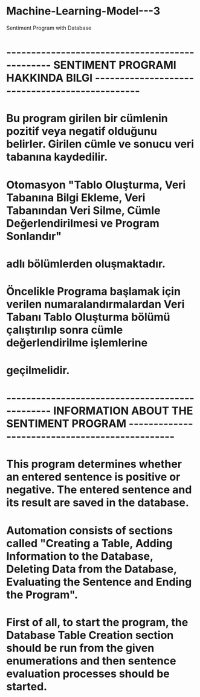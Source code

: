 # Machine-Learning-Model---3
Sentiment Program with Database
# ----------------------------------------------- SENTIMENT PROGRAMI HAKKINDA BILGI -----------------------------------------------

# Bu program girilen bir cümlenin pozitif veya negatif olduğunu belirler. Girilen cümle ve sonucu veri tabanına kaydedilir. 
# Otomasyon "Tablo Oluşturma, Veri Tabanına Bilgi Ekleme, Veri Tabanından Veri Silme, Cümle Değerlendirilmesi ve Program Sonlandır"
# adlı bölümlerden oluşmaktadır.

# Öncelikle Programa başlamak için verilen numaralandırmalardan Veri Tabanı Tablo Oluşturma bölümü çalıştırılıp sonra cümle değerlendirilme işlemlerine
# geçilmelidir.


# ----------------------------------------------- INFORMATION ABOUT THE SENTIMENT PROGRAM -----------------------------------------------

# This program determines whether an entered sentence is positive or negative. The entered sentence and its result are saved in the database. 
# Automation consists of sections called "Creating a Table, Adding Information to the Database, Deleting Data from the Database, Evaluating the Sentence and Ending the Program".

# First of all, to start the program, the Database Table Creation section should be run from the given enumerations and then sentence evaluation processes should be started.
